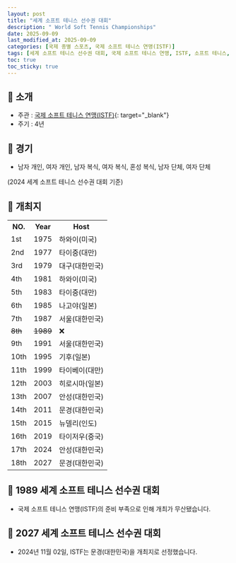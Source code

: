 ```yaml
---
layout: post
title: "세계 소프트 테니스 선수권 대회"
description: " World Soft Tennis Championships"
date: 2025-09-09
last_modified_at: 2025-09-09
categories: [국제 종별 스포츠, 국제 소프트 테니스 연맹(ISTF)]
tags: [세계 소프트 테니스 선수권 대회, 국제 소프트 테니스 연맹, ISTF, 소프트 테니스, 정구]
toc: true
toc_sticky: true
---
```

## 📜 소개
* 주관 : [국제 소프트 테니스 연맹(ISTF)](https://softtennis-istf.com/){: target="_blank"}
* 주기 : 4년

## 📜 경기
* 남자 개인, 여자 개인, 남자 복식, 여자 복식, 혼성 복식, 남자 단체, 여자 단체

(2024 세계 소프트 테니스 선수권 대회 기준)

## 📜 개최지

<html>

<head>
    <meta charset="UTF-8">
</head>

<body>
    <table>
        <tr class="header-row">
            <th class="col-no">NO.</th>
            <th class="col-year">Year</th>
            <th class="col-host">Host</th>
        </tr>
        <tr>
            <td>1st</td>
            <td>1975</td>
            <td>하와이(미국)</td>
        </tr>
        <tr>
            <td>2nd</td>
            <td>1977</td>
            <td>타이중(대만)</td>
        </tr>
        <tr>
            <td><span class="korea-host">3rd</span></td>
            <td><span class="korea-host">1979</span></td>
            <td><span class="korea-host">대구(대한민국)</span></td>
        </tr>
        <tr>
            <td>4th</td>
            <td>1981</td>
            <td>하와이(미국)</td>
        </tr>
        <tr>
            <td>5th</td>
            <td>1983</td>
            <td>타이중(대만)</td>
        </tr>
        <tr>
            <td>6th</td>
            <td>1985</td>
            <td>나고야(일본)</td>
        </tr>
        <tr>
            <td><span class="korea-host">7th</span></td>
            <td><span class="korea-host">1987</span></td>
            <td><span class="korea-host">서울(대한민국)</span></td>
        </tr>
        <tr>
            <td><del>8th</del></td>
            <td><del>1989</del></td>
            <td>❌</td>
        </tr>
        <tr>
            <td><span class="korea-host">9th</span></td>
            <td><span class="korea-host">1991</span></td>
            <td><span class="korea-host">서울(대한민국)</span></td>
        </tr>
        <tr>
            <td>10th</td>
            <td>1995</td>
            <td>기후(일본)</td>
        </tr>
        <tr>
            <td>11th</td>
            <td>1999</td>
            <td>타이베이(대만)</td>
        </tr>
        <tr>
            <td>12th</td>
            <td>2003</td>
            <td>히로시마(일본)</td>
        </tr>
        <tr>
            <td><span class="korea-host">13th</span></td>
            <td><span class="korea-host">2007</span></td>
            <td><span class="korea-host">안성(대한민국)</span></td>
        </tr>
        <tr>
            <td><span class="korea-host">14th</span></td>
            <td><span class="korea-host">2011</span></td>
            <td><span class="korea-host">문경(대한민국)</span></td>
        </tr>
        <tr>
            <td>15th</td>
            <td>2015</td>
            <td>뉴델리(인도)</td>
        </tr>
        <tr>
            <td>16th</td>
            <td>2019</td>
            <td>타이저우(중국)</td>
        </tr>
        <tr>
            <td><span class="korea-host">17th</span></td>
            <td><span class="korea-host">2024</span></td>
            <td><span class="korea-host">안성(대한민국)</span></td>
        </tr>
        <tr>
            <td><span class="korea-host">18th</span></td>
            <td><span class="korea-host">2027</span></td>
            <td><span class="korea-host">문경(대한민국)</span></td>
        </tr>
    </table>
</body>

</html>

## 📜 1989 세계 소프트 테니스 선수권 대회
* 국제 소프트 테니스 연맹(ISTF)의 준비 부족으로 인해 개최가 무산됐습니다.

## 📜 2027 세계 소프트 테니스 선수권 대회
* 2024년 11월 02일, ISTF는 <span class="korea-host">문경(대한민국)</span>을 개최지로 선정했습니다.
